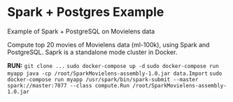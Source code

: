 # Spark + Postgres Example
Example of Spark + PostgreSQL on Movielens data

Compute top 20 movies of Movielens data (ml-100k), using Spark and PostgreSQL. 
Saprk is a standalone mode cluster in Docker.

**RUN:**
`git clone ...`
`sudo docker-compose up -d`
`sudo docker-compose run myapp java -cp /root/SparkMovielens-assembly-1.0.jar data.Import`
`sudo docker-compose run myapp /usr/spark/bin/spark-submit --master spark://master:7077 --class compute.Run /root/SparkMovielens-assembly-1.0.jar`

